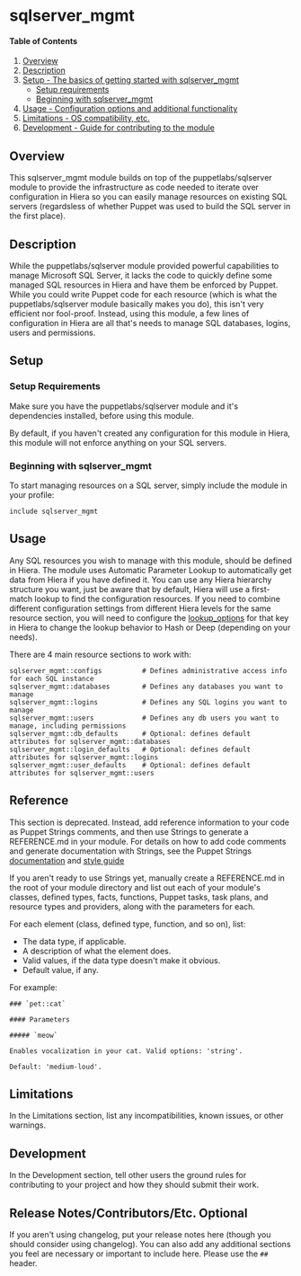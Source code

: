 
# sqlserver_mgmt

#### Table of Contents

1. [Overview](#overview)
2. [Description](#description)
3. [Setup - The basics of getting started with sqlserver_mgmt](#setup)
    * [Setup requirements](#setup-requirements)
    * [Beginning with sqlserver_mgmt](#beginning-with-sqlserver_mgmt)
4. [Usage - Configuration options and additional functionality](#usage)
5. [Limitations - OS compatibility, etc.](#limitations)
6. [Development - Guide for contributing to the module](#development)

## Overview

This sqlserver_mgmt module builds on top of the puppetlabs/sqlserver module to provide the infrastructure as code needed to iterate over configuration in Hiera so you can easily manage resources on existing SQL servers (regardsless of whether Puppet was used to build the SQL server in the first place).

## Description

While the puppetlabs/sqlserver module provided powerful capabilities to manage Microsoft SQL Server, it lacks the code to quickly define some managed SQL resources in Hiera and have them be enforced by Puppet. While you could write Puppet code for each resource (which is what the puppetlabs/sqlserver module basically makes you do), this isn't very efficient nor fool-proof. Instead, using this module, a few lines of configuration in Hiera are all that's needs to manage SQL databases, logins, users and permissions.

## Setup

### Setup Requirements

Make sure you have the puppetlabs/sqlserver module and it's dependencies installed, before using this module.

By default, if you haven't created any configuration for this module in Hiera, this module will not enforce anything on your SQL servers.

### Beginning with sqlserver_mgmt

To start managing resources on a SQL server, simply include the module in your profile:
```puppet
include sqlserver_mgmt
```

## Usage

Any SQL resources you wish to manage with this module, should be defined in Hiera. The module uses Automatic Parameter Lookup to automatically get data from Hiera if you have defined it. You can use any Hiera hierarchy structure you want, just be aware that by default, Hiera will use a first-match lookup to find the configuration resources. If you need to combine different configuration settings from different Hiera levels for the same resource section, you will need to configure the [lookup_options](https://puppet.com/docs/puppet/6.0/hiera_merging.html#concept-2997) for that key in Hiera to change the lookup behavior to Hash or Deep (depending on your needs).

There are 4 main resource sections to work with:
```puppet
sqlserver_mgmt::configs          # Defines administrative access info for each SQL instance
sqlserver_mgmt::databases        # Defines any databases you want to manage 
sqlserver_mgmt::logins           # Defines any SQL logins you want to manage
sqlserver_mgmt::users            # Defines any db users you want to manage, including permissions
sqlserver_mgmt::db_defaults      # Optional: defines default attributes for sqlserver_mgmt::databases
sqlserver_mgmt::login_defaults   # Optional: defines default attributes for sqlserver_mgmt::logins
sqlserver_mgmt::user_defaults    # Optional: defines default attributes for sqlserver_mgmt::users
```

## Reference

This section is deprecated. Instead, add reference information to your code as Puppet Strings comments, and then use Strings to generate a REFERENCE.md in your module. For details on how to add code comments and generate documentation with Strings, see the Puppet Strings [documentation](https://puppet.com/docs/puppet/latest/puppet_strings.html) and [style guide](https://puppet.com/docs/puppet/latest/puppet_strings_style.html)

If you aren't ready to use Strings yet, manually create a REFERENCE.md in the root of your module directory and list out each of your module's classes, defined types, facts, functions, Puppet tasks, task plans, and resource types and providers, along with the parameters for each.

For each element (class, defined type, function, and so on), list:

  * The data type, if applicable.
  * A description of what the element does.
  * Valid values, if the data type doesn't make it obvious.
  * Default value, if any.

For example:

```
### `pet::cat`

#### Parameters

##### `meow`

Enables vocalization in your cat. Valid options: 'string'.

Default: 'medium-loud'.
```

## Limitations

In the Limitations section, list any incompatibilities, known issues, or other warnings.

## Development

In the Development section, tell other users the ground rules for contributing to your project and how they should submit their work.

## Release Notes/Contributors/Etc. **Optional**

If you aren't using changelog, put your release notes here (though you should consider using changelog). You can also add any additional sections you feel are necessary or important to include here. Please use the `## ` header.
